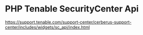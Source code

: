 # PHP Tenable SecurityCenter Api

https://support.tenable.com/support-center/cerberus-support-center/includes/widgets/sc_api/index.html